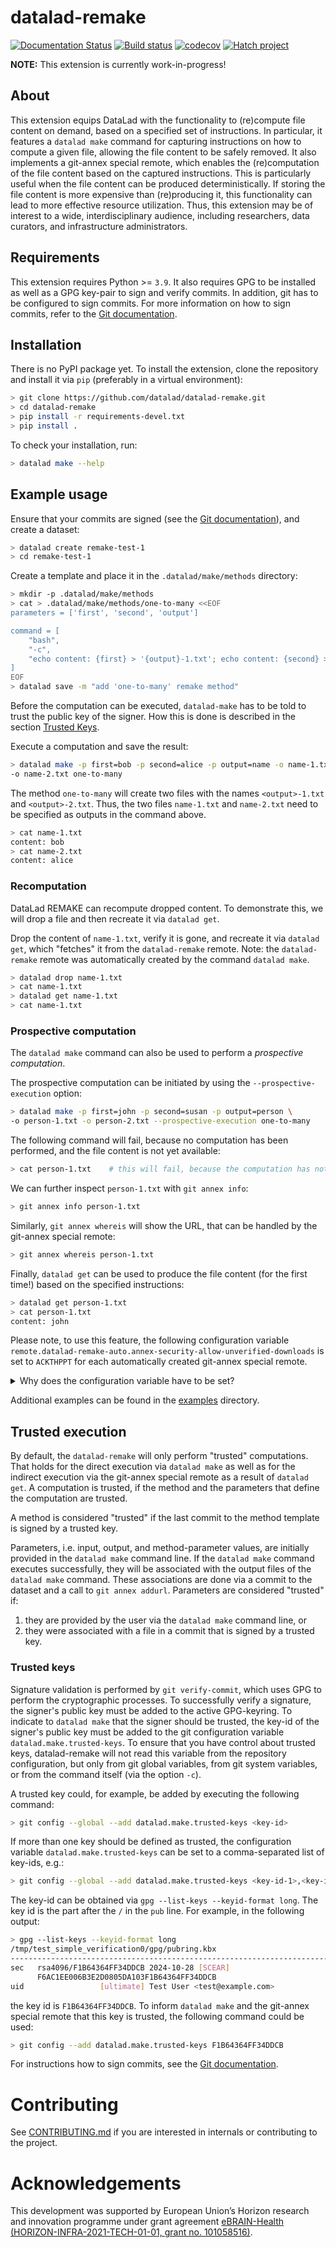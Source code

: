 # datalad-remake

[![Documentation Status](https://readthedocs.org/projects/datalad-remake/badge/?version=latest)](https://datalad-remake.readthedocs.io/en/latest/?badge=latest)
[![Build status](https://ci.appveyor.com/api/projects/status/25vbds4nncadopf8/branch/main?svg=true)](https://ci.appveyor.com/project/mih/datalad-remake/branch/main)
[![codecov](https://codecov.io/github/datalad/datalad-remake/graph/badge.svg?token=EBVAZXLF0J)](https://codecov.io/github/datalad/datalad-remake)
[![Hatch project](https://img.shields.io/badge/%F0%9F%A5%9A-Hatch-4051b5.svg)](https://github.com/pypa/hatch)


**NOTE:** This extension is currently work-in-progress!


## About

This extension equips DataLad with the functionality to (re)compute file
content on demand, based on a specified set of instructions. In particular,
it features a `datalad make` command for capturing instructions on how to
compute a given file, allowing the file content to be safely removed. It also
implements a git-annex special remote, which enables the (re)computation of
the file content based on the captured instructions. This is particularly
useful when the file content can be produced deterministically. If storing
the file content is more expensive than (re)producing it, this functionality
can lead to more effective resource utilization. Thus, this extension may be
of interest to a wide, interdisciplinary audience, including researchers,
data curators, and infrastructure administrators.


## Requirements

This extension requires Python >= `3.9`. It also requires GPG to be installed
as well as a GPG key-pair to sign and verify commits. In addition,
git has to be configured to sign commits. For more information on how to sign
commits, refer to the
[Git documentation](https://git-scm.com/book/en/v2/Git-Tools-Signing-Your-Work).


## Installation

There is no PyPI package yet. To install the extension, clone the repository
and install it via `pip` (preferably in a virtual environment):

```bash
> git clone https://github.com/datalad/datalad-remake.git
> cd datalad-remake
> pip install -r requirements-devel.txt
> pip install .
```

To check your installation, run:

```bash
> datalad make --help
```


## Example usage

Ensure that your commits are signed (see the [Git documentation](https://git-scm.com/book/en/v2/Git-Tools-Signing-Your-Work)), and create a dataset:


```bash
> datalad create remake-test-1
> cd remake-test-1
```

Create a template and place it in the `.datalad/make/methods` directory:

```bash
> mkdir -p .datalad/make/methods
> cat > .datalad/make/methods/one-to-many <<EOF
parameters = ['first', 'second', 'output']

command = [
    "bash",
    "-c",
    "echo content: {first} > '{output}-1.txt'; echo content: {second} > '{output}-2.txt'",
]
EOF
> datalad save -m "add 'one-to-many' remake method"
```

Before the computation can be executed, `datalad-make` has to be told to trust
the public key of the signer. How this is done is described in the section
[Trusted Keys](#trusted-keys).

Execute a computation and save the result:
```bash
> datalad make -p first=bob -p second=alice -p output=name -o name-1.txt \
-o name-2.txt one-to-many
```
The method `one-to-many` will create two files with the names `<output>-1.txt`
and `<output>-2.txt`. Thus, the two files `name-1.txt` and `name-2.txt` need to
be specified as outputs in the command above.

```bash
> cat name-1.txt
content: bob
> cat name-2.txt
content: alice
```

### Recomputation

DataLad REMAKE can recompute dropped content. To demonstrate this, we will
drop a file and then recreate it via `datalad get`.

Drop the content of `name-1.txt`, verify it is gone, and recreate it via
`datalad get`, which "fetches" it from the `datalad-remake` remote. Note: the
`datalad-remake` remote was automatically created by the command `datalad make`.

```bash
> datalad drop name-1.txt
> cat name-1.txt
> datalad get name-1.txt
> cat name-1.txt
``` 

### Prospective computation
The `datalad make` command can also be used to perform a *prospective
computation*. 

The prospective computation can be initiated by using the 
`--prospective-execution` option:

```bash
> datalad make -p first=john -p second=susan -p output=person \
-o person-1.txt -o person-2.txt --prospective-execution one-to-many
```

The following command will fail, because no computation has been performed,
and the file content is not yet available:

```bash
> cat person-1.txt    # this will fail, because the computation has not yet been performed
```

We can further inspect `person-1.txt` with `git annex info`:

```bash
> git annex info person-1.txt
```

Similarly, `git annex whereis` will show the URL, that can be handled by the
git-annex special remote:

```bash
> git annex whereis person-1.txt
```

Finally, `datalad get` can be used to produce the file content (for the first
time!) based on the specified instructions:

```bash
> datalad get person-1.txt
> cat person-1.txt
content: john
```

Please note, to use this feature, the following configuration variable
`remote.datalad-remake-auto.annex-security-allow-unverified-downloads` is set
to `ACKTHPPT` for each automatically created git-annex special remote.

<details>
    <summary>Why does the configuration variable have to be set?</summary>

This setting allows git-annex to download files from the special remote `datalad-remake`
although git-annex cannot check a hash to verify that the content is correct.
Because the computation was never performed, there is no hash available for content
verification of an output file yet.

For more information see the description of
`remote.<name>.annex-security-allow-unverified-downloads` and of
`annex.security.allow-unverified-downloads` at
https://git-annex.branchable.com/git-annex/.
</details>


Additional examples can be found in the [examples](https://github.com/datalad/datalad-remake/tree/main/examples) directory.


## Trusted execution

By default, the `datalad-remake` will only perform "trusted"
computations. That holds for the direct execution via `datalad make` as well as
for the indirect execution via the git-annex special remote as a result of
`datalad get`. A computation is trusted, if the method and the parameters
that define the computation are trusted.

A method is considered "trusted" if the last commit to the method template
is signed by a trusted key.

Parameters, i.e. input, output, and method-parameter values, are initially
provided in the `datalad make` command line. If the `datalad make` command
executes successfully, they will be associated with the output files of the
`datalad make` command. These associations are done via a commit to the dataset
and a call to `git annex addurl`. Parameters are considered "trusted" if:

1. they are provided by the user via the `datalad make` command line, or
2. they were associated with a file in a commit that is signed by a trusted key.

### Trusted keys

Signature validation is performed by `git verify-commit`, which uses GPG to
perform the cryptographic processes. To successfully verify a signature, the
signer's public key must be added to the active GPG-keyring. To indicate to
`datalad make` that the signer should be trusted, the key-id of the signer's
public key must be added to
the git configuration variable `datalad.make.trusted-keys`. To ensure that you
have control about trusted keys, datalad-remake will not
read this variable from the repository configuration, but only
from git global variables, from git system variables, or from the command
itself (via the option `-c`).

A trusted key could, for example, be added by executing the following command:

```bash
> git config --global --add datalad.make.trusted-keys <key-id>
```

If more than one key should be defined as trusted, the configuration variable
`datalad.make.trusted-keys` can be set to a comma-separated list of key-ids,
e.g.:

```bash
> git config --global --add datalad.make.trusted-keys <key-id-1>,<key-id-2>,...,<key-id-n>
```

The key-id can be obtained via `gpg --list-keys --keyid-format long`. The key
id is the part after the `/` in the `pub` line. For example, in the following
output:

```bash
> gpg --list-keys --keyid-format long
/tmp/test_simple_verification0/gpg/pubring.kbx
--------------------------------------------------------------------------
sec   rsa4096/F1B64364FF34DDCB 2024-10-28 [SCEAR]
      F6AC1EE006B3E2D0805DA103F1B64364FF34DDCB
uid                 [ultimate] Test User <test@example.com>

```
the key id is `F1B64364FF34DDCB`. To inform `datalad make` and the git-annex
special remote that this key is trusted, the following command could be used:
    
```bash
> git config --add datalad.make.trusted-keys F1B64364FF34DDCB
```
For instructions how to sign commits, see the [Git documentation](https://git-scm.com/book/en/v2/Git-Tools-Signing-Your-Work).

# Contributing

See [CONTRIBUTING.md](CONTRIBUTING.md) if you are interested in internals or
contributing to the project.


# Acknowledgements

This development was supported by European Union’s Horizon research and
innovation programme under grant agreement [eBRAIN-Health
(HORIZON-INFRA-2021-TECH-01-01, grant no.
101058516)](https://cordis.europa.eu/project/id/101058516).
